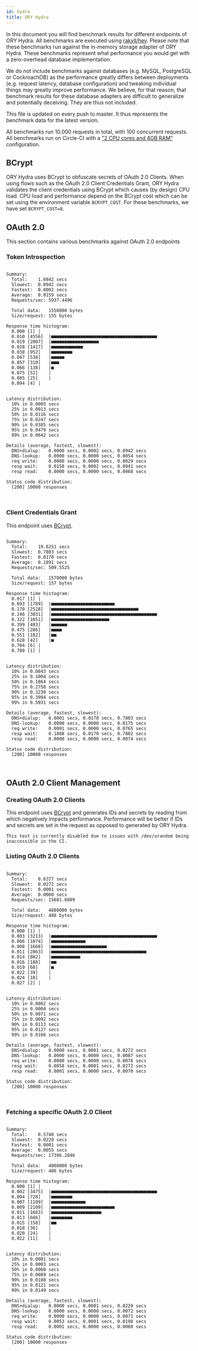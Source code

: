 ```yaml
---
id: hydra
title: ORY Hydra
---
```


In this document you will find benchmark results for different endpoints of ORY Hydra. All benchmarks are executed
using [rakyll/hey](https://github.com/rakyll/hey). Please note that these benchmarks run against the in-memory storage
adapter of ORY Hydra. These benchmarks represent what performance you would get with a zero-overhead database implementation.

We do not include benchmarks against databases (e.g. MySQL, PostgreSQL or CockroachDB) as the performance greatly differs between
deployments (e.g. request latency, database configuration) and tweaking individual things may greatly improve performance.
We believe, for that reason, that benchmark results for these database adapters are difficult to generalize and potentially
deceiving. They are thus not included.

This file is updated on every push to master. It thus represents the benchmark data for the latest version.

All benchmarks run 10.000 requests in total, with 100 concurrent requests. All benchmarks run on Circle-CI with a
["2 CPU cores and 4GB RAM"](https://support.circleci.com/hc/en-us/articles/360000489307-Why-do-my-tests-take-longer-to-run-on-CircleCI-than-locally-)
configuration.

## BCrypt

ORY Hydra uses BCrypt to obfuscate secrets of OAuth 2.0 Clients. When using flows such as the OAuth 2.0 Client Credentials
Grant, ORY Hydra validates the client credentials using BCrypt which causes (by design) CPU load. CPU load and performance
depend on the BCrypt cost which can be set using the environment variable `BCRYPT_COST`. For these benchmarks,
we have set `BCRYPT_COST=8`.

## OAuth 2.0

This section contains various benchmarks against OAuth 2.0 endpoints

### Token Introspection

```

Summary:
  Total:	1.6842 secs
  Slowest:	0.0942 secs
  Fastest:	0.0002 secs
  Average:	0.0159 secs
  Requests/sec:	5937.4496
  
  Total data:	1550000 bytes
  Size/request:	155 bytes

Response time histogram:
  0.000 [1]	|
  0.010 [4556]	|■■■■■■■■■■■■■■■■■■■■■■■■■■■■■■■■■■■■■■■■
  0.019 [2007]	|■■■■■■■■■■■■■■■■■■
  0.028 [1417]	|■■■■■■■■■■■■
  0.038 [952]	|■■■■■■■■
  0.047 [538]	|■■■■■
  0.057 [310]	|■■■
  0.066 [138]	|■
  0.075 [52]	|
  0.085 [25]	|
  0.094 [4]	|


Latency distribution:
  10% in 0.0005 secs
  25% in 0.0013 secs
  50% in 0.0116 secs
  75% in 0.0247 secs
  90% in 0.0385 secs
  95% in 0.0479 secs
  99% in 0.0642 secs

Details (average, fastest, slowest):
  DNS+dialup:	0.0000 secs, 0.0002 secs, 0.0942 secs
  DNS-lookup:	0.0000 secs, 0.0000 secs, 0.0054 secs
  req write:	0.0000 secs, 0.0000 secs, 0.0029 secs
  resp wait:	0.0158 secs, 0.0002 secs, 0.0941 secs
  resp read:	0.0000 secs, 0.0000 secs, 0.0068 secs

Status code distribution:
  [200]	10000 responses



```

### Client Credentials Grant

This endpoint uses [BCrypt](#bcrypt).

```

Summary:
  Total:	19.6251 secs
  Slowest:	0.7803 secs
  Fastest:	0.0170 secs
  Average:	0.1891 secs
  Requests/sec:	509.5525
  
  Total data:	1570000 bytes
  Size/request:	157 bytes

Response time histogram:
  0.017 [1]	|
  0.093 [1789]	|■■■■■■■■■■■■■■■■■■■■■■■■
  0.170 [2528]	|■■■■■■■■■■■■■■■■■■■■■■■■■■■■■■■■■
  0.246 [3031]	|■■■■■■■■■■■■■■■■■■■■■■■■■■■■■■■■■■■■■■■■
  0.322 [1651]	|■■■■■■■■■■■■■■■■■■■■■■
  0.399 [483]	|■■■■■■
  0.475 [286]	|■■■■
  0.551 [182]	|■■
  0.628 [42]	|■
  0.704 [6]	|
  0.780 [1]	|


Latency distribution:
  10% in 0.0843 secs
  25% in 0.1004 secs
  50% in 0.1864 secs
  75% in 0.2758 secs
  90% in 0.3230 secs
  95% in 0.3994 secs
  99% in 0.5031 secs

Details (average, fastest, slowest):
  DNS+dialup:	0.0001 secs, 0.0170 secs, 0.7803 secs
  DNS-lookup:	0.0000 secs, 0.0000 secs, 0.0175 secs
  req write:	0.0001 secs, 0.0000 secs, 0.0765 secs
  resp wait:	0.1888 secs, 0.0170 secs, 0.7802 secs
  resp read:	0.0000 secs, 0.0000 secs, 0.0074 secs

Status code distribution:
  [200]	10000 responses



```

## OAuth 2.0 Client Management

### Creating OAuth 2.0 Clients

This endpoint uses [BCrypt](#bcrypt) and generates IDs and secrets by reading from  which negatively impacts
performance. Performance will be better if IDs and secrets are set in the request as opposed to generated by ORY Hydra.

```
This test is currently disabled due to issues with /dev/urandom being inaccessible in the CI.
```

### Listing OAuth 2.0 Clients

```

Summary:
  Total:	0.6377 secs
  Slowest:	0.0272 secs
  Fastest:	0.0001 secs
  Average:	0.0060 secs
  Requests/sec:	15681.6089
  
  Total data:	4880000 bytes
  Size/request:	488 bytes

Response time histogram:
  0.000 [1]	|
  0.003 [3213]	|■■■■■■■■■■■■■■■■■■■■■■■■■■■■■■■■■■■■■■■■
  0.006 [1074]	|■■■■■■■■■■■■■
  0.008 [1668]	|■■■■■■■■■■■■■■■■■■■■■
  0.011 [2863]	|■■■■■■■■■■■■■■■■■■■■■■■■■■■■■■■■■■■■
  0.014 [882]	|■■■■■■■■■■■
  0.016 [188]	|■■
  0.019 [60]	|■
  0.022 [39]	|
  0.024 [10]	|
  0.027 [2]	|


Latency distribution:
  10% in 0.0002 secs
  25% in 0.0004 secs
  50% in 0.0071 secs
  75% in 0.0092 secs
  90% in 0.0113 secs
  95% in 0.0127 secs
  99% in 0.0166 secs

Details (average, fastest, slowest):
  DNS+dialup:	0.0000 secs, 0.0001 secs, 0.0272 secs
  DNS-lookup:	0.0000 secs, 0.0000 secs, 0.0087 secs
  req write:	0.0000 secs, 0.0000 secs, 0.0076 secs
  resp wait:	0.0058 secs, 0.0001 secs, 0.0272 secs
  resp read:	0.0001 secs, 0.0000 secs, 0.0070 secs

Status code distribution:
  [200]	10000 responses



```

### Fetching a specific OAuth 2.0 Client

```

Summary:
  Total:	0.5748 secs
  Slowest:	0.0220 secs
  Fastest:	0.0001 secs
  Average:	0.0055 secs
  Requests/sec:	17396.2846
  
  Total data:	4860000 bytes
  Size/request:	486 bytes

Response time histogram:
  0.000 [1]	|
  0.002 [3475]	|■■■■■■■■■■■■■■■■■■■■■■■■■■■■■■■■■■■■■■■■
  0.004 [728]	|■■■■■■■■
  0.007 [1109]	|■■■■■■■■■■■■■
  0.009 [2109]	|■■■■■■■■■■■■■■■■■■■■■■■■
  0.011 [1683]	|■■■■■■■■■■■■■■■■■■■
  0.013 [666]	|■■■■■■■■
  0.015 [158]	|■■
  0.018 [36]	|
  0.020 [24]	|
  0.022 [11]	|


Latency distribution:
  10% in 0.0001 secs
  25% in 0.0003 secs
  50% in 0.0060 secs
  75% in 0.0089 secs
  90% in 0.0108 secs
  95% in 0.0121 secs
  99% in 0.0149 secs

Details (average, fastest, slowest):
  DNS+dialup:	0.0000 secs, 0.0001 secs, 0.0220 secs
  DNS-lookup:	0.0000 secs, 0.0000 secs, 0.0072 secs
  req write:	0.0000 secs, 0.0000 secs, 0.0071 secs
  resp wait:	0.0053 secs, 0.0001 secs, 0.0198 secs
  resp read:	0.0001 secs, 0.0000 secs, 0.0060 secs

Status code distribution:
  [200]	10000 responses



```
